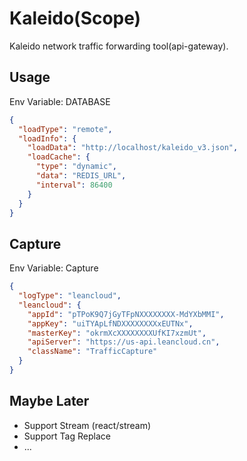 # Kaleido(Scope)
Kaleido network traffic forwarding tool(api-gateway).

## Usage
Env Variable: DATABASE
```json
{
  "loadType": "remote",
  "loadInfo": {
    "loadData": "http://localhost/kaleido_v3.json",
    "loadCache": {
      "type": "dynamic",
      "data": "REDIS_URL",
      "interval": 86400
    }
  }
}
```

## Capture
Env Variable: Capture
```json
{
  "logType": "leancloud",
  "leancloud": {
    "appId": "pTPoK9Q7jGyTFpNXXXXXXXX-MdYXbMMI",
    "appKey": "uiTYApLfNDXXXXXXXXxEUTNx",
    "masterKey": "okrmXcXXXXXXXXUfKI7xzmUt",
    "apiServer": "https://us-api.leancloud.cn",
    "className": "TrafficCapture"
  }
}
```

## Maybe Later
  * Support Stream (react/stream)
  * Support Tag Replace
  * ...
